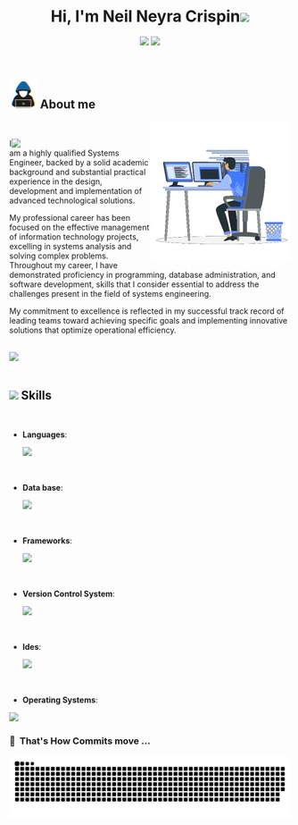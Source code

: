 <!-- SALUDO  + NOMBRE  -->
<h1 align="center"><b>Hi, I'm Neil Neyra Crispin</b><img src="https://media.giphy.com/media/hvRJCLFzcasrR4ia7z/giphy.gif" width="35"></h1>


<!-- BANNER DE PRESENTACION  -->
<p align="center">
  <a href="https://github.com/DenverCoder1/readme-typing-svg"><img src="https://readme-typing-svg.herokuapp.comfont=Time+New+Roman&color=cyan&size=25&center=true&vCenter=true&width=600&height=100&lines=Systems+Engineer;Information+Systems+Development;Project+management;Informatic+security"></a>
	 <a href="https://github.com/DenverCoder1/readme-typing-svg"><img src="https://readme-typing-svg.herokuapp.com?font=Time+New+Roman&color=cyan&size=25&center=true&vCenter=true&width=600&height=100&lines=Assalamu+O+Alaikum+Warahmatullah..&hearts;++;Self-taught+Front-End+Developer,;Computer+Science+Student,;CTF+Newbie,;Active+Learner/Researcher,;Love+to+learn+new+stuffs..<3"></a>
</p>
<br>


<!-- SOBRE MI - DESCRIPCION -->	
## <picture><img src = "https://github.com/0xAbdulKhalid/0xAbdulKhalid/raw/main/assets/mdImages/about_me.gif" width = 50px></picture> **About me**
<picture> <img align="right" src="https://github.com/0xAbdulKhalid/0xAbdulKhalid/raw/main/assets/mdImages/Right_Side.gif" width = 250px></picture>
<br>


<picture> <img align="right" src="https://github.com/7oSkaaa/7oSkaaa/blob/main/Images/Right_Side.gif?raw=true" width = 250px></picture>
<!-- EXAMPLE : - Soy ingeniero de sistemas  -->
I am a highly qualified Systems Engineer, backed by a solid academic background and substantial practical experience in the design, development and implementation of advanced technological solutions.

My professional career has been focused on the effective management of information technology projects, excelling in systems analysis and solving complex problems. Throughout my career, I have demonstrated proficiency in programming, database administration, and software development, skills that I consider essential to address the challenges present in the field of systems engineering.

My commitment to excellence is reflected in my successful track record of leading teams toward achieving specific goals and implementing innovative solutions that optimize operational efficiency.
<br><br>



<!-- SKILL - HYABILIDADES -->	
<img src="https://user-images.githubusercontent.com/73097560/115834477-dbab4500-a447-11eb-908a-139a6edaec5c.gif"><br><br>
## <img src="https://media2.giphy.com/media/QssGEmpkyEOhBCb7e1/giphy.gif?cid=ecf05e47a0n3gi1bfqntqmob8g9aid1oyj2wr3ds3mg700bl&rid=giphy.gif" width ="25"><b> Skills</b>
<br>
<p align="center">
	
- **Languages**:
    <p align="letf">
  	<a href="https://skillicons.dev">
    		<img src="https://skillicons.dev/icons?i=cs,cpp,py,php,java,js,html,css,kotlin" />
  	</a>
    </p>

<br>   
    
- **Data base**:
    <p align="letf">
  	<a href="https://skillicons.dev">
    		<img src="https://skillicons.dev/icons?i=mysql,postgres,sqlite" />
  	</a>
    </p>

<br>

- **Frameworks**:

     <p align="letf">
  	<a href="https://skillicons.dev">
    		<img src="https://skillicons.dev/icons?i=laravel,vue" />
  	</a>
    </p>
    
<br>

- **Version Control System**:
   <p align="letf">
  	<a href="https://skillicons.dev">
    		<img src="https://skillicons.dev/icons?i=git,github" />
  	</a>
    </p>

<br>

- **Ides**:

     <p align="letf">
  	<a href="https://skillicons.dev">
    		<img src="https://skillicons.dev/icons?i=visualstudio,atom,eclipse" />
  	</a>
    </p>
    
<br>

  - **Operating Systems**:
   <p align="letf">
  	<a href="https://skillicons.dev">
    		<img src="https://skillicons.dev/icons?i=linux,ubuntu,windows,debian" />
  	</a>
    </p>  
</p>


### 🐍 &nbsp;That's How Commits move ...

<div align="center">
  <a href="https://github.com/Adityakanoi2001/">
  <img src="https://github.com/1999AZZAR/1999AZZAR/blob/readme/resources/img/grid-snake.svg"
       alt="snake" /></a>
</div>
